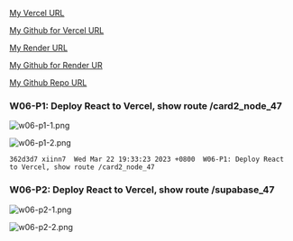 [My Vercel URL](1112-client-2n-card-demo-47.vercel.app)

[My Github for Vercel URL](https://github.com/xiinn7/1112-client-2n-card-demo-47.git)

[My Render URL](https://one112-server-card-demo-47.onrender.com)

[My Github for Render UR](https://github.com/xiinn7/1112-server-card-demo-47.git)

[My Github Repo URL](https://github.com/xiinn7/1112-2N-wp2-demo-207410647.git)

### W06-P1: Deploy React to Vercel, show route /card2_node_47

![w06-p1-1.png](https://wulpvnyfrkevttsnpoeg.supabase.co/storage/v1/object/public/demo-47/md_img/w06-p1-1.png)

![w06-p1-2.png](https://wulpvnyfrkevttsnpoeg.supabase.co/storage/v1/object/public/demo-47/md_img/w06-p1-2.png)

```
362d3d7 xiinn7  Wed Mar 22 19:33:23 2023 +0800  W06-P1: Deploy React to Vercel, show route /card2_node_47
```

### W06-P2: Deploy React to Vercel, show route /supabase_47

![w06-p2-1.png](https://wulpvnyfrkevttsnpoeg.supabase.co/storage/v1/object/public/demo-47/md_img/w06-p2-1.png)

![w06-p2-2.png](https://wulpvnyfrkevttsnpoeg.supabase.co/storage/v1/object/public/demo-47/md_img/w06-p2-2.png)
